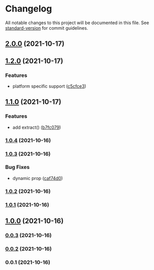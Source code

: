 # Changelog

All notable changes to this project will be documented in this file. See [standard-version](https://github.com/conventional-changelog/standard-version) for commit guidelines.

## [2.0.0](https://github.com/linq2js/reskin/compare/v1.2.0...v2.0.0) (2021-10-17)

## [1.2.0](https://github.com/linq2js/reskin/compare/v1.1.0...v1.2.0) (2021-10-17)


### Features

* platform specific support ([c5cfce3](https://github.com/linq2js/reskin/commit/c5cfce3da42a2579192df6d3dafba0ea8539d909))

## [1.1.0](https://github.com/linq2js/reskin/compare/v1.0.4...v1.1.0) (2021-10-17)


### Features

* add extract() ([b7fc079](https://github.com/linq2js/reskin/commit/b7fc07915bb5b9505e8d5b6e8a05c509ffa9ba24))

### [1.0.4](https://github.com/linq2js/reskin/compare/v1.0.3...v1.0.4) (2021-10-16)

### [1.0.3](https://github.com/linq2js/reskin/compare/v1.0.2...v1.0.3) (2021-10-16)


### Bug Fixes

* dynamic prop ([caf74d0](https://github.com/linq2js/reskin/commit/caf74d034fc8aa2118f494fd372c2ed2a9fc3111))

### [1.0.2](https://github.com/linq2js/reskin/compare/v1.0.1...v1.0.2) (2021-10-16)

### [1.0.1](https://github.com/linq2js/reskin/compare/v1.0.0...v1.0.1) (2021-10-16)

## [1.0.0](https://github.com/linq2js/reskin/compare/v0.0.3...v1.0.0) (2021-10-16)

### [0.0.3](https://github.com/linq2js/reskin/compare/v0.0.2...v0.0.3) (2021-10-16)

### [0.0.2](https://github.com/linq2js/reskin/compare/v0.0.1...v0.0.2) (2021-10-16)

### 0.0.1 (2021-10-16)
